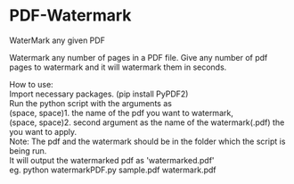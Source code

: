 # PDF-Watermark
WaterMark any given PDF

Watermark any number of pages in a PDF file.
Give any number of pdf pages to watermark and it will watermark them in seconds.

How to use:</br>
Import necessary packages. (pip install PyPDF2)</br>
Run the python script with the arguments as</br>
	(space, space)1. the name of the pdf you want to watermark,</br> 
	(space, space)2. second argument as the name of the watermark(.pdf) the you want to apply.</br>
Note: The pdf and the watermark should be in the folder which the script is being run.</br>
It will output the watermarked pdf as 'watermarked.pdf'</br>
eg. python watermarkPDF.py sample.pdf watermark.pdf</br>